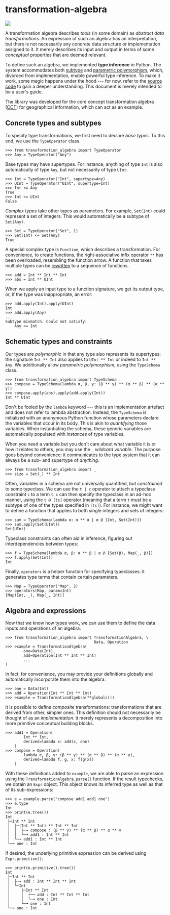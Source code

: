 # transformation-algebra

[![](https://img.shields.io/pypi/v/transformation-algebra)](https://pypi.org/project/transformation-algebra/)

A transformation algebra describes *tools* (in some domain) as *abstract data 
transformations*. An expression of such an algebra has an interpretation, but 
there is not necessarily any concrete data structure or implementation 
assigned to it. It merely describes its input and output in terms of some 
*conceptual* properties that are deemed relevant.

To define such an algebra, we implemented **type inference** in Python. The 
system accommodates both [subtype](https://en.wikipedia.org/wiki/Subtyping) 
and [parametric 
polymorphism](https://en.wikipedia.org/wiki/Parametric_polymorphism), which, 
divorced from implementation, enable powerful type inference. To make it work, 
some magic happens under the hood --- for now, refer to the [source 
code](https://github.com/quangis/transformation_algebra/blob/master/transformation_algebra/type.py) 
to gain a deeper understanding. This document is merely intended to be a 
user's guide.

The library was developed for the core concept transformation algebra 
([CCT](https://github.com/quangis/cct)) for geographical information, which 
can act as an example.


## Concrete types and subtypes

To specify type transformations, we first need to declare *base types*. To 
this end, we use the `TypeOperator` class. 

    >>> from transformation_algebra import TypeOperator
    >>> Any = TypeOperator("Any")

Base types may have supertypes. For instance, anything of type `Int` is also 
automatically of type `Any`, but not necessarily of type `UInt`:

    >>> Int = TypeOperator("Int", supertype=Any)
    >>> UInt = TypeOperator("UInt", supertype=Int)
    >>> Int <= Any
    True
    >>> Int <= UInt
    False

*Complex types* take other types as parameters. For example, `Set(Int)` could 
represent a set of integers. This would automatically be a subtype of 
`Set(Any)`.

    >>> Set = TypeOperator("Set", 1)
    >>> Set(Int) <= Set(Any)
    True

A special complex type is `Function`, which describes a transformation. For 
convenience, to create functions, the right-associative infix operator `**` 
has been overloaded, resembling the function arrow. A function that takes 
multiple types can be [rewritten](https://en.wikipedia.org/wiki/Currying) to a 
sequence of functions.

    >>> add = Int ** Int ** Int
    >>> abs = Int ** UInt

When we apply an input type to a function signature, we get its output type, 
or, if the type was inappropriate, an error:

    >>> add.apply(Int).apply(UInt)
    Int
    >>> add.apply(Any)
    ...
    Subtype mismatch. Could not satisfy:
        Any <= Int


## Schematic types and constraints

Our types are *polymorphic* in that any type also represents its supertypes: 
the signature `Int ** Int` also applies to `UInt ** Int` or indeed to `Int ** 
Any`. We additionally allow *parametric polymorphism*, using the `TypeSchema` 
class.

    >>> from transformation_algebra import TypeSchema
    >>> compose = TypeSchema(lambda α, β, γ: (β ** γ) ** (α ** β) ** (α ** γ))
    >>> compose.apply(abs).apply(add.apply(Int))
    Int ** UInt

Don't be fooled by the `lambda` keyword --- this is an implementation artefact 
and does not refer to lambda abstraction. Instead, the `TypeSchema` is 
initialized with an anonymous Python function whose parameters declare the 
variables that occur in its body. This is akin to *quantifying* those 
variables. When instantiating the schema, these generic variables are 
automatically populated with *instances* of type variables.

When you need a variable but you don't care about what variable it is or how 
it relates to others, you may use the `_` *wildcard variable*. The purpose 
goes beyond convenience: it communicates to the type system that it can always 
be a sub- and supertype of *anything*.

    >>> from transformation_algebra import _
    >>> size = Set(_) ** Int

Often, variables in a schema are not universally quantified, but *constrained* 
to some typeclass. We can use the `t | c` operator to attach a typeclass 
constraint `c` to a term `t`. `c` can then specify the typeclass in an ad-hoc 
manner, using the `t @ [ts]` operator (meaning that a term `t` must be a 
subtype of one of the types specified in `[ts]`). For instance, we might want 
to define a function that applies to both single integers and sets of 
integers:

    >>> sum = TypeSchema(lambda α: α ** α | α @ [Int, Set(Int)])
    >>> sum.apply(Set(UInt))
    Set(UInt)

Typeclass constraints can often aid in inference, figuring out 
interdependencies between types:

    >>> f = TypeSchema(lambda α, β: α ** β | α @ [Set(β), Map(_, β)])
    >>> f.apply(Set(Int))
    Int

Finally, `operators` is a helper function for specifying typeclasses: it 
generates type terms that contain certain parameters.

    >>> Map = TypeOperator("Map", 2)
    >>> operators(Map, param=Int)
    [Map(Int, _), Map(_, Int)]


## Algebra and expressions

Now that we know how types work, we can use them to define the data inputs and 
operations of an algebra.

    >>> from transformation_algebra import TransformationAlgebra, \
                                           Data, Operation
    >>> example = TransformationAlgebra(
            one=Data(Int),
            add=Operation(Int ** Int ** Int)
            ...
    )

In fact, for convenience, you may provide your definitions globally and 
automatically incorporate them into the algebra:

    >>> one = Data(Int)
    >>> add = Operation(Int ** Int ** Int)
    >>> example = TransformationAlgebra(**globals())

It is possible to define *composite* transformations: transformations that are 
derived from other, simpler ones. This definition should not necessarily be 
thought of as an *implementation*: it merely represents a decomposition into 
more primitive conceptual building blocks.

    >>> add1 = Operation(
            Int ** Int,
            derived=lambda x: add(x, one)
        )
    >>> compose = Operation(
            lambda α, β, γ: (β ** γ) ** (α ** β) ** (α ** γ),
            derived=lambda f, g, x: f(g(x))
        )

With these definitions added to `example`, we are able to parse an expression 
using the `TransformationAlgebra.parse()` function. If the result typechecks, 
we obtain an `Expr` object. This object knows its inferred type as well as 
that of its sub-expressions:

    >>> e = example.parse("compose add1 add1 one")
    >>> e.type
    Int
    >>> print(e.tree())
    Int
     ├─Int ** Int
     │  ├─(Int ** Int) ** Int ** Int
     │  │  ├─╼ compose : (β ** γ) ** (α ** β) ** α ** γ
     │  │  └─╼ add1 : Int ** Int
     │  └─╼ add1 : Int ** Int
     └─╼ one : Int

If desired, the underlying primitive expression can be derived using 
`Expr.primitive()`:

    >>> print(e.primitive().tree())
    Int
     ├─Int ** Int
     │  ├─╼ add : Int ** Int ** Int
     │  └─Int
     │     ├─Int ** Int
     │     │  ├─╼ add : Int ** Int ** Int
     │     │  └─╼ one : Int
     │     └─╼ one : Int
     └─╼ one : Int
